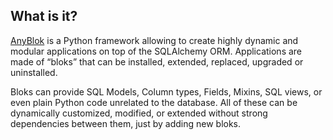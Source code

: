 ## What is it?

[AnyBlok][AnyBlok] is a Python framework allowing to create highly
dynamic and modular applications on top of the SQLAlchemy ORM.
Applications are made of “bloks” that can be installed, extended,
replaced, upgraded or uninstalled.

Bloks can provide SQL Models, Column types, Fields, Mixins, SQL views,
or even plain Python code unrelated to the database. All of these
can be dynamically customized, modified, or extended without strong
dependencies between them, just by adding new bloks.

[AnyBlok]: https://github.com/AnyBlok/AnyBlok
